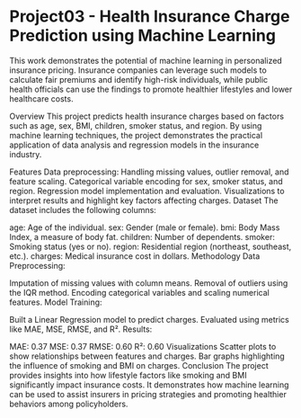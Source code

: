# Project03 - Health Insurance Charge Prediction using Machine Learning
This work demonstrates the potential of machine learning in personalized insurance pricing. Insurance companies can leverage such models to calculate fair premiums and identify high-risk individuals, while public health officials can use the findings to promote healthier lifestyles and lower healthcare costs.

Overview
This project predicts health insurance charges based on factors such as age, sex, BMI, children, smoker status, and region. By using machine learning techniques, the project demonstrates the practical application of data analysis and regression models in the insurance industry.

Features
Data preprocessing: Handling missing values, outlier removal, and feature scaling.
Categorical variable encoding for sex, smoker status, and region.
Regression model implementation and evaluation.
Visualizations to interpret results and highlight key factors affecting charges.
Dataset
The dataset includes the following columns:

age: Age of the individual.
sex: Gender (male or female).
bmi: Body Mass Index, a measure of body fat.
children: Number of dependents.
smoker: Smoking status (yes or no).
region: Residential region (northeast, southeast, etc.).
charges: Medical insurance cost in dollars.
Methodology
Data Preprocessing:

Imputation of missing values with column means.
Removal of outliers using the IQR method.
Encoding categorical variables and scaling numerical features.
Model Training:

Built a Linear Regression model to predict charges.
Evaluated using metrics like MAE, MSE, RMSE, and R².
Results:

MAE: 0.37
MSE: 0.37
RMSE: 0.60
R²: 0.60
Visualizations
Scatter plots to show relationships between features and charges.
Bar graphs highlighting the influence of smoking and BMI on charges.
Conclusion
The project provides insights into how lifestyle factors like smoking and BMI significantly impact insurance costs. It demonstrates how machine learning can be used to assist insurers in pricing strategies and promoting healthier behaviors among policyholders.
